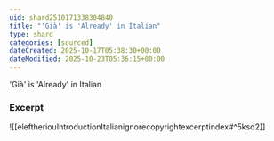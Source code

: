 ```yaml
---
uid: shard2510171338304840
title: "'Già' is 'Already' in Italian"
type: shard
categories: [sourced]
dateCreated: 2025-10-17T05:38:30+00:00
dateModified: 2025-10-23T05:36:15+00:00
---
```

'Già' is 'Already' in Italian
### Excerpt
![[eleftheriouIntroductionItalianignorecopyrightexcerptindex#^5ksd2]]